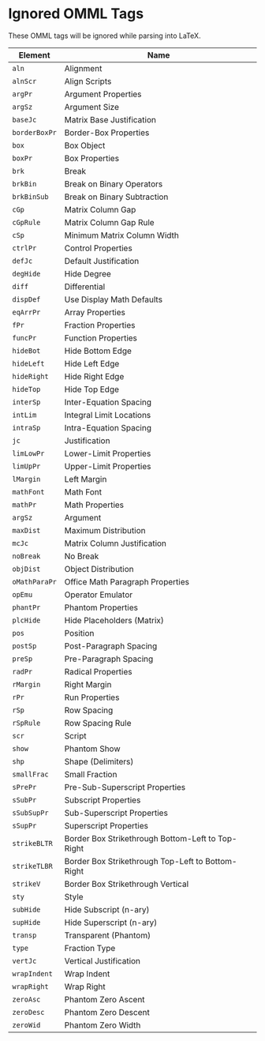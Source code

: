 # Ignored OMML Tags
These OMML tags will be ignored while parsing into LaTeX. 


| Element       | Name                                              |
|---------------|---------------------------------------------------|
| `aln`         | Alignment                                         |
| `alnScr`      | Align Scripts                                     |
| `argPr`       | Argument Properties                               |
| `argSz`       | Argument Size                                     |
| `baseJc`      | Matrix Base Justification                         |
| `borderBoxPr` | Border-Box Properties                             |
| `box`         | Box Object                                        |
| `boxPr`       | Box Properties                                    |
| `brk`         | Break                                             |
| `brkBin`      | Break on Binary Operators                         |
| `brkBinSub`   | Break on Binary Subtraction                       |
| `cGp`         | Matrix Column Gap                                 |
| `cGpRule`     | Matrix Column Gap Rule                            |
| `cSp`         | Minimum Matrix Column Width                       |
| `ctrlPr`      | Control Properties                                |
| `defJc`       | Default Justification                             |
| `degHide`     | Hide Degree                                       |
| `diff`        | Differential                                      |
| `dispDef`     | Use Display Math Defaults                         |
| `eqArrPr`     | Array Properties                                  |
| `fPr`         | Fraction Properties                               |
| `funcPr`      | Function Properties                               |
| `hideBot`     | Hide Bottom Edge                                  |
| `hideLeft`    | Hide Left Edge                                    |
| `hideRight`   | Hide Right Edge                                   |
| `hideTop`     | Hide Top Edge                                     |
| `interSp`     | Inter-Equation Spacing                            |
| `intLim`      | Integral Limit Locations                          |
| `intraSp`     | Intra-Equation Spacing                            |
| `jc`          | Justification                                     |
| `limLowPr`    | Lower-Limit Properties                            |
| `limUpPr`     | Upper-Limit Properties                            |
| `lMargin`     | Left Margin                                       |
| `mathFont`    | Math Font                                         |
| `mathPr`      | Math Properties                                   |
| `argSz`       | Argument                                          |
| `maxDist`     | Maximum Distribution                              |
| `mcJc`        | Matrix Column Justification                       |
| `noBreak`     | No Break                                          |
| `objDist`     | Object Distribution                               |
| `oMathParaPr` | Office Math Paragraph Properties                  |
| `opEmu`       | Operator Emulator                                 |
| `phantPr`     | Phantom Properties                                |
| `plcHide`     | Hide Placeholders (Matrix)                        |
| `pos`         | Position                                          |
| `postSp`      | Post-Paragraph Spacing                            |
| `preSp`       | Pre-Paragraph Spacing                             |
| `radPr`       | Radical Properties                                |
| `rMargin`     | Right Margin                                      |
| `rPr`         | Run Properties                                    |
| `rSp`         | Row Spacing                                       |
| `rSpRule`     | Row Spacing Rule                                  |
| `scr`         | Script                                            |
| `show`        | Phantom Show                                      |
| `shp`         | Shape (Delimiters)                                |
| `smallFrac`   | Small Fraction                                    |
| `sPrePr`      | Pre-Sub-Superscript Properties                    |
| `sSubPr`      | Subscript Properties                              |
| `sSubSupPr`   | Sub-Superscript Properties                        |
| `sSupPr`      | Superscript Properties                            |
| `strikeBLTR`  | Border Box Strikethrough Bottom-Left to Top-Right |
| `strikeTLBR`  | Border Box Strikethrough Top-Left to Bottom-Right |
| `strikeV`     | Border Box Strikethrough Vertical                 |
| `sty`         | Style                                             |
| `subHide`     | Hide Subscript (n-ary)                            |
| `supHide`     | Hide Superscript (n-ary)                          |
| `transp`      | Transparent (Phantom)                             |
| `type`        | Fraction Type                                     |
| `vertJc`      | Vertical Justification                            |
| `wrapIndent`  | Wrap Indent                                       |
| `wrapRight`   | Wrap Right                                        |
| `zeroAsc`     | Phantom Zero Ascent                               |
| `zeroDesc`    | Phantom Zero Descent                              |
| `zeroWid`     | Phantom Zero Width                                |
